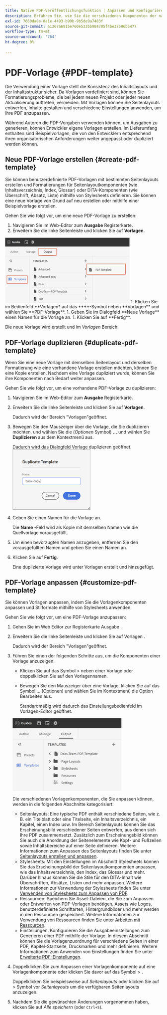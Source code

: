 ```yaml
---
title: Native PDF-Veröffentlichungsfunktion | Anpassen und Konfigurieren der nativen PDF-Funktion
description: Erfahren Sie, wie Sie die verschiedenen Komponenten der nativen PDF-Funktion anpassen und konfigurieren.
exl-id: 7660da8e-8a1e-4493-b99b-9b5de9a7483f
source-git-commit: a1367a6915e760e533bb984705f4be37596b5477
workflow-type: tm+mt
source-wordcount: '764'
ht-degree: 0%

---
```


# PDF-Vorlage {#PDF-template}

Die Verwendung einer Vorlage stellt die Konsistenz des Inhaltslayouts und der Inhaltsstruktur sicher. Da Vorlagen vordefiniert sind, können Sie Formatierungsprobleme, die bei jedem neuen Projekt oder jeder neuen Aktualisierung auftreten, vermeiden. Mit Vorlagen können Sie Seitenlayouts entwerfen, Inhalte gestalten und verschiedene Einstellungen anwenden, um Ihre PDF anzupassen.

Während Autoren die PDF-Vorgaben verwenden können, um Ausgaben zu generieren, können Entwickler eigene Vorlagen erstellen. Im Lieferumfang enthalten sind Beispielvorlagen, die von den Entwicklern entsprechend ihren organisatorischen Anforderungen weiter angepasst oder dupliziert werden können.


## Neue PDF-Vorlage erstellen {#create-pdf-template}

Sie können benutzerdefinierte PDF-Vorlagen mit bestimmten Seitenlayouts erstellen und Formatierungen für Seitenlayoutkomponenten (wie Inhaltsverzeichnis, Index, Glossar) oder DITA-Komponenten (wie Überschrift, Absatz, Liste) mithilfe von Stylesheets definieren. Sie können eine neue Vorlage von Grund auf neu erstellen oder mithilfe einer Beispielvorlage erstellen.

Gehen Sie wie folgt vor, um eine neue PDF-Vorlage zu erstellen:
1. Navigieren Sie im Web-Editor zum **Ausgabe** Registerkarte.
1. Erweitern Sie die linke Seitenleiste und klicken Sie auf **Vorlagen**.
<img src="assets/create-pdf-template.png" alt="PDF-Vorlage erstellen" width="400">
1. Klicken Sie im Bedienfeld **Vorlagen* auf das **+*-Symbol neben **Vorlagen** und wählen Sie **PDF-Vorlage**.
1. Geben Sie im Dialogfeld **Neue Vorlage** einen Namen für die Vorlage an.
1. Klicken Sie auf **Fertig**.

Die neue Vorlage wird erstellt und im *Vorlagen* Bereich.

## PDF-Vorlage duplizieren {#duplicate-pdf-template}

Wenn Sie eine neue Vorlage mit demselben Seitenlayout und derselben Formatierung wie eine vorhandene Vorlage erstellen möchten, können Sie eine Kopie erstellen. Nachdem eine Vorlage dupliziert wurde, können Sie ihre Komponenten nach Bedarf weiter anpassen.

Gehen Sie wie folgt vor, um eine vorhandene PDF-Vorlage zu duplizieren:
1. Navigieren Sie im Web-Editor zum **Ausgabe** Registerkarte.
1. Erweitern Sie die linke Seitenleiste und klicken Sie auf **Vorlagen**.

   Dadurch wird der Bereich &quot;Vorlagen&quot;geöffnet.
1. Bewegen Sie den Mauszeiger über die Vorlage, die Sie duplizieren möchten, und wählen Sie die (*Optionen* Symbol) **...** und wählen Sie **Duplizieren** aus dem Kontextmenü aus.

   Dadurch wird das Dialogfeld Vorlage duplizieren geöffnet.\
   <img src="assets/duplicate-template.png" alt="PDF-Vorlage duplizieren" width="250">
1. Geben Sie einen Namen für die Vorlage an.

   Die **Name** -Feld wird als Kopie mit demselben Namen wie die Quellvorlage vorausgefüllt.

1. Um einen bevorzugten Namen anzugeben, entfernen Sie den vorausgefüllten Namen und geben Sie einen Namen an.
1. Klicken Sie auf **Fertig**.

   Eine duplizierte Vorlage wird unter Vorlagen erstellt und hinzugefügt.

## PDF-Vorlage anpassen {#customize-pdf-template}

Sie können Vorlagen anpassen, indem Sie die Vorlagenkomponenten anpassen und Stilformate mithilfe von Stylesheets anwenden.

Gehen Sie wie folgt vor, um eine PDF-Vorlage anzupassen:
1. Gehen Sie im Web Editor zur Registerkarte Ausgabe .
1. Erweitern Sie die linke Seitenleiste und klicken Sie auf Vorlagen .

   Dadurch wird der Bereich &quot;Vorlagen&quot;geöffnet.
1. Führen Sie einen der folgenden Schritte aus, um die Komponenten einer Vorlage anzuzeigen:

   * Klicken Sie auf das Symbol > neben einer Vorlage oder doppelklicken Sie auf den Vorlagennamen.
   * Bewegen Sie den Mauszeiger über eine Vorlage, klicken Sie auf das Symbol ... (Optionen) und wählen Sie im Kontextmenü die Option Bearbeiten aus.

      Standardmäßig wird dadurch das Einstellungsbedienfeld im Vorlagen-Editor geöffnet.
   <img src="assets/customize-pdf-template.png" alt="Anpassen von PDF Teamplte" width="350">

   Die verschiedenen Vorlagenkomponenten, die Sie anpassen können, werden in die folgenden Abschnitte kategorisiert:
   * Seitenlayouts: Eine typische PDF enthält verschiedene Seiten, wie z. B. ein Titelblatt oder eine Titelseite, ein Inhaltsverzeichnis, ein Kapitel, einen Index usw. Im Bereich Seitenlayouts können Sie das Erscheinungsbild verschiedener Seiten entwerfen, aus denen sich Ihre PDF zusammensetzt. Zusätzlich zum Erscheinungsbild können Sie auch die Anordnung der Seitenelemente wie Kopf- und Fußzeilen sowie Inhaltsbereiche auf einer Seite definieren. Weitere Informationen zum Anpassen des Seitenlayouts finden Sie unter [Seitenlayouts erstellen und anpassen](components-pdf-template.md#create-customize-page-layout).
   * Stylesheets: Mit den Einstellungen im Abschnitt Stylesheets können Sie das Erscheinungsbild der Seitenlayoutkomponenten anpassen, wie das Inhaltsverzeichnis, den Index, das Glossar und mehr. Darüber hinaus können Sie die Stile für den DITA-Inhalt wie Überschriften, Absätze, Listen und mehr anpassen. Weitere Informationen zur Verwendung der Stylesheets finden Sie unter [Verwenden von Stylesheets zum Anpassen von PDF](components-pdf-template.md#stylesheet-customization).
   * Ressourcen: Speichern Sie Asset-Dateien, die Sie zum Anpassen oder Entwerfen von PDF-Vorlagen benötigen. Assets wie Logos, benutzerdefinierte Schriftarten, Hintergrundbilder und mehr werden in den Ressourcen gespeichert. Weitere Informationen zur Verwendung von Ressourcen finden Sie unter [Arbeiten mit Ressourcen](components-pdf-template.md#work-with-resources).
   * Einstellungen: Konfigurieren Sie die Ausgabeeinstellungen zum Generieren einer PDF mithilfe der Vorlage. In diesem Abschnitt können Sie die Vorlagenzuordnung für verschiedene Seiten in einer PDF, Kapitel-Startseite, Druckmarken und mehr definieren. Weitere Informationen zum Anwenden von Einstellungen finden Sie unter [Erweiterte PDF-Einstellungen](components-pdf-template.md#advanced-pdf-settings).
1. Doppelklicken Sie zum Anpassen einer Vorlagenkomponente auf eine Vorlagenkomponente oder klicken Sie davor auf das Symbol > .

   Doppelklicken Sie beispielsweise auf *Seitenlayouts* oder klicken Sie auf *>* Symbol vor *Seitenlayouts* um die verfügbaren Seitenlayouts anzuzeigen.
1. Nachdem Sie die gewünschten Änderungen vorgenommen haben, klicken Sie auf *Alle speichern* (oder `Ctrl+S`).
